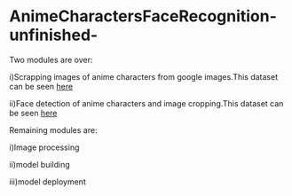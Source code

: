 # AnimeCharactersFaceRecognition-unfinished-

Two modules are over:

i)Scrapping images of anime characters from google images.This dataset can be seen [here](https://drive.google.com/drive/folders/1j_ulqt8LN1cfhJ-D1br70mtMmkvOIF_x?usp=sharing)

ii)Face detection of anime characters and image cropping.This dataset can be seen [here](https://drive.google.com/drive/folders/1N0ChNf5IH-sYFwOgxc8U761lnAHBI9Y7?usp=sharing)



Remaining modules are:

i)Image processing 

ii)model building

iii)model deployment

